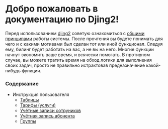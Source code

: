 Добро пожаловать в документацию по Djing2!
==========================================


Перед использованием [djing2](https://github.com/nerosketch/djing2) советую ознакомиться с [общими принципами](user_instructions/principles.md) работы системы. После прочтения вы будете понимать для чего и с какими мотивами был сделан тот или иной функционал. Следуя ему, билинг будет работать на вас, а не вы на него. Многие функции начнут экономить ваше время, и всячески помогать. В противном случае, вы можете тратить время на обход логики для выполнения своих задач, просто не правильно истрактовав предназначение какой-нибудь функции.


### Содержание


* Инструкция пользователя
  * [Таблицы](user_instructions/tables.md)
  * [Тарифы (услуги)](user_instructions/services.md)
  * [Учётные записи сотруников](user_instructions/profiles.md)
  * [Учётная запись абонента](user_instructions/customers.md)
  * [Группы](user_instructions/groups.md)